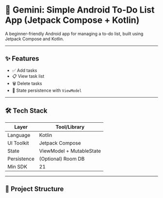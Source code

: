 # 📱 Gemini: Simple Android To-Do List App (Jetpack Compose + Kotlin)

A beginner-friendly Android app for managing a to-do list, built using Jetpack Compose and Kotlin.

---

## ✨ Features

- ✅ Add tasks
- 📋 View task list
- 🗑️ Delete tasks
- 💾 State persistence with `ViewModel`

---

## 🛠️ Tech Stack

| Layer         | Tool/Library           |
| ------------- | ---------------------- |
| Language      | Kotlin                 |
| UI Toolkit    | Jetpack Compose        |
| State         | ViewModel + MutableState |
| Persistence   | (Optional) Room DB     |
| Min SDK       | 21                     |

---

## 📁 Project Structure